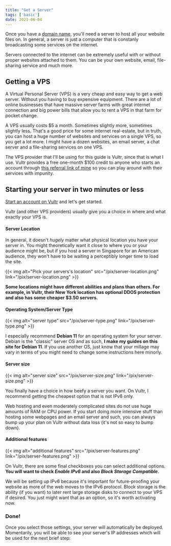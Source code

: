 ```yaml
---
title: "Get a Server"
tags: ['basic']
date: 2021-06-04
---
```

Once you have a [domain name](/basic/domain), you\'ll need a server to
host all your website files on. In general, a server is just a computer
that is constanly broadcasting some services on the internet.

Servers connected to the internet can be extremely useful with or
without proper websites attached to them. You can be your own website,
email, file-sharing service and much more.

## Getting a VPS

A Virtual Personal Server (VPS) is a very cheap and easy way to get a
web server. Without you having to buy expensive equipment. There are a
lot of online businesses that have massive server farms with great
internet connection and big power bills that allow you to rent a VPS in
that farm for pocket change.

A VPS usually costs \$5 a month. Sometimes slightly more, sometimes
slightly less. That\'s a good price for some internet real-estate, but
in truth, you can host a huge number of websites and services on a
single VPS, so you get a lot more. I might have a dozen websites, an
email server, a chat server and a file-sharing services on one VPS.

The VPS provider that I\'ll be using for this guide is Vultr, since that
is what I use. Vultr provides a free one-month \$100 credit to anyone
who starts an account through [this referral link of
mine](https://www.vultr.com/?ref=8384069-6G) so you can play around with
their services with impunity.

## Starting your server in two minutes or less

[Start an account on Vultr](https://www.vultr.com/?ref=8384069-6G) and
let\'s get started.

Vultr (and other VPS providers) usually give you a choice in where and
what exactly your VPS is.

#### Server Location

In general, it doesn\'t *hugely* matter what physical location you have
your server in. You might theoretically want it close to where you or
your audience might be, but if you host a server in Singapore for an
American audience, they won\'t have to be waiting a perceptibly longer
time to load the site.

{{< img alt="Pick your servers's location" src="/pix/server-location.png" link="/pix/server-location.png" >}}

**Some locations might have different abilities and plans than others.
For example, in Vultr, their New York location has optional DDOS
protection and also has some cheaper \$3.50 servers.**

#### Operating System/Server Type

{{< img alt="server type" src="/pix/server-type.png" link="/pix/server-type.png" >}}

I especially recommend **Debian 11** for an operating system for your
server. Debian is the \"classic\" server OS and as such, **I make my
guides on this site for Debian 11**. If you use another OS, just know
that your millage may vary in terms of you might need to change some
instructions here minorly.

#### Server size

{{< img alt="server size" src="/pix/server-size.png" link="/pix/server-size.png" >}}

You finally have a choice in how beefy a server you want. On Vultr, I
recommend getting the cheapest option that is not IPv6 only.

Web hosting and even moderately complicated sites do not use huge
amounts of RAM or CPU power. If you start doing more intensive stuff
than hosting some webpages and an email server and such, you can always
bump up your plan on Vultr without data loss (it\'s not so easy to bump
down).

#### Additional features

{{< img alt="additional features" src="/pix/server-features.png" link="/pix/server-features.png" >}}

On Vultr, there are some final checkboxes you can select additional
options. **You will want to check *Enable IPv6* and also *Block Storage
Compatible*.**

We will be setting up IPv6 because it\'s important for future-proofing
your website as more of the web moves to the IPv6 protocol. Block
storage is the ability (if you want) to later rent large storage disks
to connect to your VPS if desired. You just might want that as an
option, so it\'s worth activating now.

### Done!

Once you select those settings, your server will automatically be
deployed. Momentarily, you will be able to see your server\'s IP
addresses which will be used for the next brief step:
